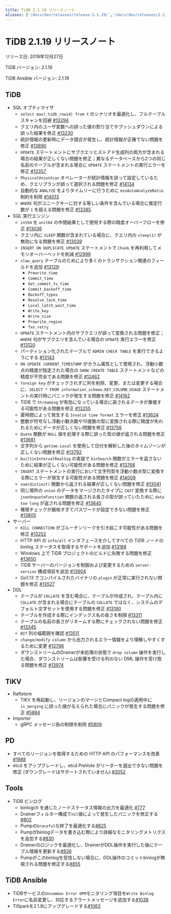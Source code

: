 ```yaml
---
title: TiDB 2.1.19 リリースノート
aliases: ['/docs/dev/releases/release-2.1.19/','/docs/dev/releases/2.1.19/']
---
```


# TiDB 2.1.19 リリースノート

リリース日: 2019年12月27日

TiDB バージョン: 2.1.19

TiDB Ansible バージョン: 2.1.19

## TiDB

+ SQL オプティマイザ
    - `select max(_tidb_rowid) from t` のシナリオを最適化し、フルテーブルスキャンを回避 [#13294](https://github.com/pingcap/tidb/pull/13294)
    - クエリ内のユーザ変数への誤った値の割り当てやプッシュダウンによる誤った結果を修正 [#13230](https://github.com/pingcap/tidb/pull/13230)
    - 統計情報の更新時にデータ競合が発生し、統計情報が正確でない問題を修正 [#13690](https://github.com/pingcap/tidb/pull/13690)
    - `UPDATE` ステートメントにサブクエリとストアド生成列の両方が含まれる場合の結果が正しくない問題を修正；異なるデータベースから2つの同じ名前のテーブルが含まれる場合に `UPDATE` ステートメントの実行エラーを修正 [#13357](https://github.com/pingcap/tidb/pull/13357)
    - `PhysicalUnionScan` オペレーターが統計情報を誤って設定しているため、クエリプランが誤って選択される問題を修正 [#14134](https://github.com/pingcap/tidb/pull/14134)
    - 自動的な `ANALYZE` をよりタイムリーに行うために `minAutoAnalyzeRatio` 制約を削除 [#14013](https://github.com/pingcap/tidb/pull/14013)
    - `WHERE` 句がユニークキーに対する等しい条件を含んでいる場合に推定行数が `1` を超える問題を修正 [#13385](https://github.com/pingcap/tidb/pull/13385)
+ SQL 実行エンジン
    - `int64` を `unit64` の中間結果として使用する際の精度オーバーフローを修正 [#13036](https://github.com/pingcap/tidb/pull/13036)
    - クエリ内に `SLEEP` 関数が含まれている場合に、クエリ内の `sleep(1)` が無効になる問題を修正 [#13039](https://github.com/pingcap/tidb/pull/13039)
    - `INSERT ON DUPLICATE UPDATE` ステートメントで `Chunk` を再利用してメモリオーバーヘッドを削減 [#12999](https://github.com/pingcap/tidb/pull/12999)
    - `slow_query` テーブルのためにより多くのトランザクション関連のフィールドを追加 [#13129](https://github.com/pingcap/tidb/pull/13129):
        - `Prewrite_time`
        - `Commit_time`
        - `Get_commit_ts_time`
        - `Commit_backoff_time`
        - `Backoff_types`
        - `Resolve_lock_time`
        - `Local_latch_wait_time`
        - `Write_key`
        - `Write_size`
        - `Prewrite_region`
        - `Txn_retry`
    - `UPDATE` ステートメント内のサブクエリが誤って変換される問題を修正；`WHERE` 句がサブクエリを含んでいる場合の `UPDATE` 実行エラーを修正 [#13120](https://github.com/pingcap/tidb/pull/13120)
    - パーティション化されたテーブルで `ADMIN CHECK TABLE` を実行できるようにする [#13143](https://github.com/pingcap/tidb/pull/13143)
    - `ON UPDATE CURRENT_TIMESTAMP` がカラム属性として使用され、浮動小数点の精度が指定された場合の `SHOW CREATE TABLE` ステートメントなどの精度が不完全である問題を修正 [#12462](https://github.com/pingcap/tidb/pull/12462)
    - `foreign key` がチェックされずに列を削除、変更、または変更する場合に、`SELECT * FROM information_schema.KEY_COLUMN_USAGE` ステートメントの実行時にパニックが発生する問題を修正 [#14162](https://github.com/pingcap/tidb/pull/14162)
    - TiDB で `Streaming` が有効になっている場合に戻されるデータが重複する可能性がある問題を修正 [#13255](https://github.com/pingcap/tidb/pull/13255)
    - 夏時間によって発生する `Invalid time format` エラーを修正 [#13624](https://github.com/pingcap/tidb/pull/13624)
    - 整数が符号なし浮動小数点数や10進数の型に変換される際に精度が失われるためにデータが正しくない問題を修正 [#13756](https://github.com/pingcap/tidb/pull/13756)
    - `Quote` 関数が `NULL` 値を処理する際に誤った型の値が返される問題を修正 [#13681](https://github.com/pingcap/tidb/pull/13681)
    - 文字列から `gotime.Local` を使用して日付を解析した後のタイムゾーンが正しくない問題を修正 [#13792](https://github.com/pingcap/tidb/pull/13792)
    - `builtinIntervalRealSig` の実装で `binSearch` 関数がエラーを返さないために結果が正しくない可能性がある問題を修正 [#13768](https://github.com/pingcap/tidb/pull/13768)
    - `INSERT` ステートメントの実行において文字列型を浮動小数点型に変換する際にエラーが発生する可能性がある問題を修正 [#14009](https://github.com/pingcap/tidb/pull/14009)
    - `sum(distinct)` 関数から返される結果が正しくない問題を修正 [#13041](https://github.com/pingcap/tidb/pull/13041)
    - 同じ場所の `union` のデータをマージされたタイプに `CAST` 変換する際に `jsonUnquoteFunction` 関数の返される長さの型が誤っていたために `data too long` が返される問題を修正 [#13645](https://github.com/pingcap/tidb/pull/13645)
    - 権限チェックが厳格すぎてパスワードが設定できない問題を修正 [#13805](https://github.com/pingcap/tidb/pull/13805)
+ サーバー
    - `KILL CONNECTION` がゴルーチンリークを引き起こす可能性がある問題を修正 [#13252](https://github.com/pingcap/tidb/pull/13252)
    - HTTP API の `info/all` インタフェースを介してすべての TiDB ノードの binlog ステータスを取得するサポートを追加 [#13188](https://github.com/pingcap/tidb/pull/13188)
    - Windows 上で TiDB プロジェクトのビルドに失敗する問題を修正 [#13650](https://github.com/pingcap/tidb/pull/13650)
    - TiDB サーバーのバージョンを制御および変更するための `server-version` 構成項目を追加 [#13904](https://github.com/pingcap/tidb/pull/13904)
    - Go1.13 でコンパイルされたバイナリの `plugin` が正常に実行されない問題を修正 [#13527](https://github.com/pingcap/tidb/pull/13527)
+ DDL
    - テーブルが `COLLATE` を含む場合に、テーブルが作成され、テーブル内に `COLLATE` が含まれる場合にテーブルの `COLLATE` ではなく、システムのデフォルト文字セットを使用する問題を修正 [#13190](https://github.com/pingcap/tidb/pull/13190)
    - テーブルを作成する際にインデックス名の長さを制限 [#13311](https://github.com/pingcap/tidb/pull/13311)
    - テーブルの名前の長さがリネームする際にチェックされない問題を修正 [#13345](https://github.com/pingcap/tidb/pull/13345)
    - `BIT` 列の幅範囲を確認 [#13511](https://github.com/pingcap/tidb/pull/13511)
    - `change/modify column` から出力されるエラー情報をより理解しやすくするために変更 [#13798](https://github.com/pingcap/tidb/pull/13798)
    - ダウンストリームのDrainerが未処理の状態で `drop column` 操作を実行した場合、ダウンストリームは影響を受ける列のない DML 操作を受け取る問題を修正 [#13974](https://github.com/pingcap/tidb/pull/13974)

## TiKV

+ Raftstore
    - TiKV を再起動し、リージョンのマージとCompact logの適用中に `is_merging` に誤った値が与えられた場合にパニックが発生する問題を修正 [#5884](https://github.com/tikv/tikv/pull/5884)
+ Importer
    - gRPC メッセージ長の制限を削除 [#5809](https://github.com/tikv/tikv/pull/5809)

## PD

- すべてのリージョンを取得するための HTTP API のパフォーマンスを改善 [#1988](https://github.com/pingcap/pd/pull/1988)
- etcd をアップグレードし、etcd PreVote がリーダーを選出できない問題を修正 (ダウングレードはサポートされていません) [#2052](https://github.com/pingcap/pd/pull/2052)

## Tools

+ TiDB ビンログ
    - binlogctl を通じたノードステータス情報の出力を最適化 [#777](https://github.com/pingcap/tidb-binlog/pull/777)
    - Drainerフィルター構成で`nil`値によって発生したパニックを修正する[#802](https://github.com/pingcap/tidb-binlog/pull/802)
    - Pumpの`Graceful`な終了を最適化する[#825](https://github.com/pingcap/tidb-binlog/pull/825)
    - Pumpがbinlogデータを書き込む際により詳細なモニタリングメトリクスを追加する[#830](https://github.com/pingcap/tidb-binlog/pull/830)
    - Drainerのロジックを最適化し、DrainerがDDL操作を実行した後にテーブル情報を更新する[#836](https://github.com/pingcap/tidb-binlog/pull/836)
    - Pumpがこのbinlogを受信しない場合に、DDL操作のコミットbinlogが無視される問題を修正する[#855](https://github.com/pingcap/tidb-binlog/pull/855)

## TiDB Ansible

- TiDBサービスの`Uncommon Error OPM`モニタリング項目を`Write Binlog Error`に名前変更し、対応するアラートメッセージを追加する[#1038](https://github.com/pingcap/tidb-ansible/pull/1038)
- TiSparkを2.1.8にアップグレードする[#1063](https://github.com/pingcap/tidb-ansible/pull/1063)